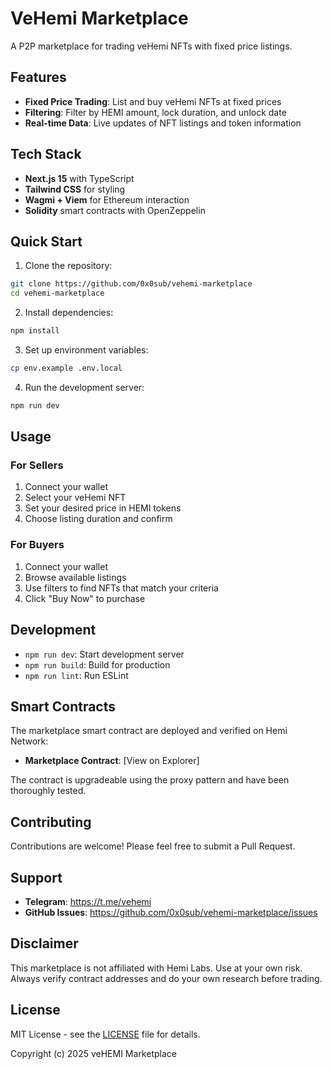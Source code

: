 # VeHemi Marketplace

A P2P marketplace for trading veHemi NFTs with fixed price listings.

## Features

- **Fixed Price Trading**: List and buy veHemi NFTs at fixed prices
- **Filtering**: Filter by HEMI amount, lock duration, and unlock date
- **Real-time Data**: Live updates of NFT listings and token information

## Tech Stack

- **Next.js 15** with TypeScript
- **Tailwind CSS** for styling
- **Wagmi + Viem** for Ethereum interaction
- **Solidity** smart contracts with OpenZeppelin

## Quick Start

1. Clone the repository:
```bash
git clone https://github.com/0x0sub/vehemi-marketplace
cd vehemi-marketplace
```

2. Install dependencies:
```bash
npm install
```

3. Set up environment variables:
```bash
cp env.example .env.local
```

4. Run the development server:
```bash
npm run dev
```

## Usage

### For Sellers
1. Connect your wallet
2. Select your veHemi NFT
3. Set your desired price in HEMI tokens
4. Choose listing duration and confirm

### For Buyers
1. Connect your wallet
2. Browse available listings
3. Use filters to find NFTs that match your criteria
4. Click "Buy Now" to purchase

## Development

- `npm run dev`: Start development server
- `npm run build`: Build for production
- `npm run lint`: Run ESLint

## Smart Contracts

The marketplace smart contract are deployed and verified on Hemi Network:
- **Marketplace Contract**: [View on Explorer]

The contract is upgradeable using the proxy pattern and have been thoroughly tested.

## Contributing

Contributions are welcome! Please feel free to submit a Pull Request.

## Support

- **Telegram**: https://t.me/vehemi
- **GitHub Issues**: https://github.com/0x0sub/vehemi-marketplace/issues

## Disclaimer

This marketplace is not affiliated with Hemi Labs. Use at your own risk. Always verify contract addresses and do your own research before trading.

## License

MIT License - see the [LICENSE](LICENSE) file for details.

Copyright (c) 2025 veHEMI Marketplace













